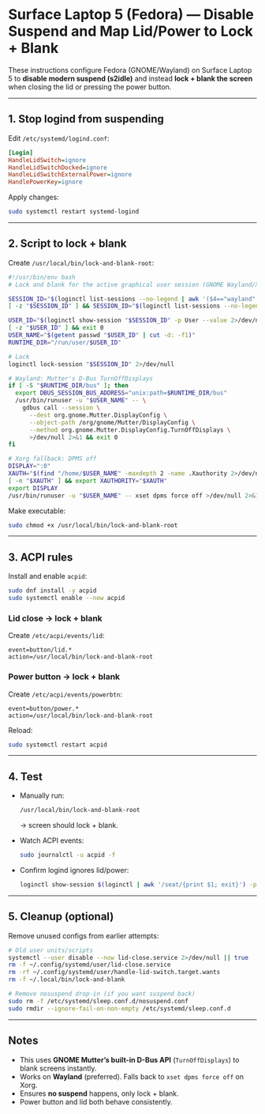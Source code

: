 # Surface Laptop 5 (Fedora) — Disable Suspend and Map Lid/Power to Lock + Blank

These instructions configure Fedora (GNOME/Wayland) on Surface Laptop 5 to **disable modern suspend (s2idle)** and instead **lock + blank the screen** when closing the lid or pressing the power button.

---

## 1. Stop logind from suspending
Edit `/etc/systemd/logind.conf`:

```ini
[Login]
HandleLidSwitch=ignore
HandleLidSwitchDocked=ignore
HandleLidSwitchExternalPower=ignore
HandlePowerKey=ignore
```

Apply changes:

```bash
sudo systemctl restart systemd-logind
```

---

## 2. Script to lock + blank

Create `/usr/local/bin/lock-and-blank-root`:

```bash
#!/usr/bin/env bash
# Lock and blank for the active graphical user session (GNOME Wayland/Xorg)

SESSION_ID="$(loginctl list-sessions --no-legend | awk '($4=="wayland" || $4=="x11") && $5=="seat0" {print $1; exit}')"
[ -z "$SESSION_ID" ] && SESSION_ID="$(loginctl list-sessions --no-legend | awk '{print $1; exit}')"

USER_ID="$(loginctl show-session "$SESSION_ID" -p User --value 2>/dev/null)"
[ -z "$USER_ID" ] && exit 0
USER_NAME="$(getent passwd "$USER_ID" | cut -d: -f1)"
RUNTIME_DIR="/run/user/$USER_ID"

# Lock
loginctl lock-session "$SESSION_ID" 2>/dev/null

# Wayland: Mutter's D-Bus TurnOffDisplays
if [ -S "$RUNTIME_DIR/bus" ]; then
  export DBUS_SESSION_BUS_ADDRESS="unix:path=$RUNTIME_DIR/bus"
  /usr/bin/runuser -u "$USER_NAME" -- \
    gdbus call --session \
      --dest org.gnome.Mutter.DisplayConfig \
      --object-path /org/gnome/Mutter/DisplayConfig \
      --method org.gnome.Mutter.DisplayConfig.TurnOffDisplays \
      >/dev/null 2>&1 && exit 0
fi

# Xorg fallback: DPMS off
DISPLAY=":0"
XAUTH="$(find "/home/$USER_NAME" -maxdepth 2 -name .Xauthority 2>/dev/null | head -n1)"
[ -n "$XAUTH" ] && export XAUTHORITY="$XAUTH"
export DISPLAY
/usr/bin/runuser -u "$USER_NAME" -- xset dpms force off >/dev/null 2>&1 || true
```

Make executable:

```bash
sudo chmod +x /usr/local/bin/lock-and-blank-root
```

---

## 3. ACPI rules

Install and enable `acpid`:

```bash
sudo dnf install -y acpid
sudo systemctl enable --now acpid
```

### Lid close → lock + blank
Create `/etc/acpi/events/lid`:

```text
event=button/lid.*
action=/usr/local/bin/lock-and-blank-root
```

### Power button → lock + blank
Create `/etc/acpi/events/powerbtn`:

```text
event=button/power.*
action=/usr/local/bin/lock-and-blank-root
```

Reload:

```bash
sudo systemctl restart acpid
```

---

## 4. Test

- Manually run:
  ```bash
  /usr/local/bin/lock-and-blank-root
  ```
  → screen should lock + blank.

- Watch ACPI events:
  ```bash
  sudo journalctl -u acpid -f
  ```

- Confirm logind ignores lid/power:
  ```bash
  loginctl show-session $(loginctl | awk '/seat/{print $1; exit}') -p HandleLidSwitch -p HandlePowerKey
  ```

---

## 5. Cleanup (optional)

Remove unused configs from earlier attempts:

```bash
# Old user units/scripts
systemctl --user disable --now lid-close.service 2>/dev/null || true
rm -f ~/.config/systemd/user/lid-close.service
rm -rf ~/.config/systemd/user/handle-lid-switch.target.wants
rm -f ~/.local/bin/lock-and-blank

# Remove nosuspend drop-in (if you want suspend back)
sudo rm -f /etc/systemd/sleep.conf.d/nosuspend.conf
sudo rmdir --ignore-fail-on-non-empty /etc/systemd/sleep.conf.d
```

---

## Notes

- This uses **GNOME Mutter’s built-in D-Bus API** (`TurnOffDisplays`) to blank screens instantly.
- Works on **Wayland** (preferred). Falls back to `xset dpms force off` on Xorg.
- Ensures **no suspend** happens, only lock + blank.
- Power button and lid both behave consistently.

